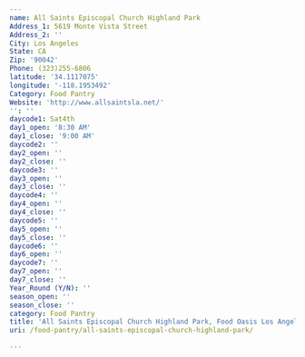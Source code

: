 ```yaml
---
name: All Saints Episcopal Church Highland Park
Address_1: 5619 Monte Vista Street
Address_2: ''
City: Los Angeles
State: CA
Zip: '90042'
Phone: (323)255-6806
latitude: '34.1117075'
longitude: '-118.1953492'
Category: Food Pantry
Website: 'http://www.allsaintsla.net/'
'': ''
daycode1: Sat4th
day1_open: '8:30 AM'
day1_close: '9:00 AM'
daycode2: ''
day2_open: ''
day2_close: ''
daycode3: ''
day3_open: ''
day3_close: ''
daycode4: ''
day4_open: ''
day4_close: ''
daycode5: ''
day5_open: ''
day5_close: ''
daycode6: ''
day6_open: ''
daycode7: ''
day7_open: ''
day7_close: ''
Year_Round (Y/N): ''
season_open: ''
season_close: ''
category: Food Pantry
title: 'All Saints Episcopal Church Highland Park, Food Oasis Los Angeles'
uri: /food-pantry/all-saints-episcopal-church-highland-park/

---
```

